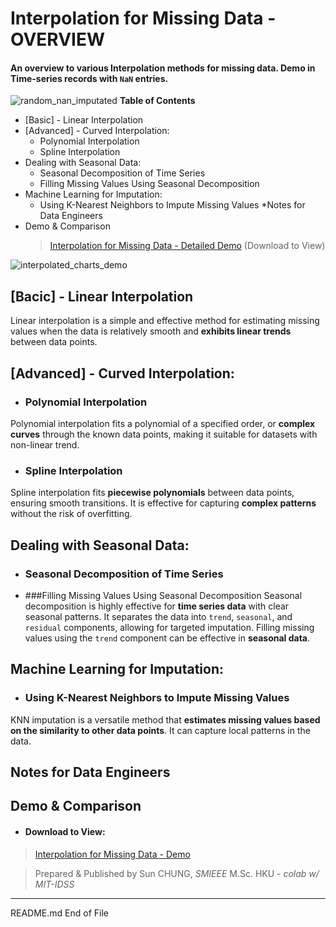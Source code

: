 # Interpolation for Missing Data - OVERVIEW

#### An overview to various Interpolation methods for missing data. Demo in Time-series records with `NaN` entries.
![random_nan_imputated](https://github.com/ieee-sun/interpolation/assets/172009644/7766fc70-931b-45b4-b2c0-9a4b346ce0f9)
**Table of Contents**
* [Basic] - Linear Interpolation
* [Advanced] - Curved Interpolation:
  * Polynomial Interpolation
  * Spline Interpolation
* Dealing with Seasonal Data:
  * Seasonal Decomposition of Time Series
  * Filling Missing Values Using Seasonal Decomposition
* Machine Learning for Imputation:
  * Using K-Nearest Neighbors to Impute Missing Values
*Notes for Data Engineers
* Demo & Comparison
  >  [Interpolation for Missing Data - Detailed Demo](https://github.com/ieee-sun/interpolation/blob/4c2bb574bbb4805d9ae468ae8bb9f81b804b10ac/Interpolation%20for%20Missing%20Data%20-%20Overview%20-%20Demo.html)
(Download to View)

![interpolated_charts_demo](https://github.com/ieee-sun/interpolation/assets/172009644/c40d4ed3-ee58-4c8d-ae5f-1a9bc245625c)


## [Bacic] - Linear Interpolation
Linear interpolation is a simple and effective method for estimating missing values when the data is relatively smooth and **exhibits linear trends** between data points.

## [Advanced] - Curved Interpolation:
- ### Polynomial Interpolation
Polynomial interpolation fits a polynomial of a specified order, or **complex curves** through the known data points, making it suitable for datasets with non-linear trend.
- ### Spline Interpolation
Spline interpolation fits **piecewise polynomials** between data points, ensuring smooth transitions. It is effective for capturing **complex patterns** without the risk of overfitting.

## Dealing with Seasonal Data:
- ### Seasonal Decomposition of Time Series
- ###Filling Missing Values Using Seasonal Decomposition
Seasonal decomposition is highly effective for **time series data** with clear seasonal patterns. It separates the data into `trend`, `seasonal`, and `residual` components, allowing for targeted imputation. Filling missing values using the `trend` component can be effective in **seasonal data**.

## Machine Learning for Imputation:
- ### Using K-Nearest Neighbors to Impute Missing Values
KNN imputation is a versatile method that **estimates missing values based on the similarity to other data points**. It can capture local patterns in the data.

## Notes for Data Engineers
## Demo & Comparison
- #### Download to View:
> [Interpolation for Missing Data - Demo](https://github.com/ieee-sun/interpolation/blob/4c2bb574bbb4805d9ae468ae8bb9f81b804b10ac/Interpolation%20for%20Missing%20Data%20-%20Overview%20-%20Demo.html)


> Prepared & Published by Sun CHUNG, *SMIEEE* M.Sc. HKU - *colab w/ MIT-IDSS*

---

README.md
End of File
